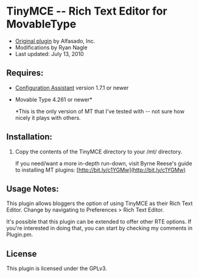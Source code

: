# TinyMCE -- Rich Text Editor for MovableType
- [Original plugin](http://plugins.movabletype.org/tinymce/) by Alfasado, Inc.
- Modifications by Ryan Nagle
- Last updated: July 13, 2010

## Requires:

- [Configuration Assistant](http://github.com/byrnereese/mt-plugin-configassistant) version 1.7.1 or newer
- Movable Type 4.261 or newer*
    
    \*This is the only version of MT that I've tested with -- not sure how nicely it plays with others.

## Installation:

1. Copy the contents of the TinyMCE directory to your /mt/ directory. 

    If you need/want a more in-depth run-down, visit Byrne Reese's guide to installing MT plugins: [http://bit.ly/c1YGMw](http://bit.ly/c1YGMw)

## Usage Notes:

This plugin allows bloggers the option of using TinyMCE as their Rich Text Editor. Change by navigating to Preferences > Rich Text Editor.

It's possible that this plugin can be extended to offer other RTE options. If you're interested in doing that, you can start by checking my comments in Plugin.pm.

## License

This plugin is licensed under the GPLv3.
